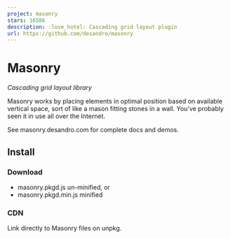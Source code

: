 ```yaml
---
project: masonry
stars: 16586
description: :love_hotel: Cascading grid layout plugin
url: https://github.com/desandro/masonry
---
```


Masonry
=======

_Cascading grid layout library_

Masonry works by placing elements in optimal position based on available vertical space, sort of like a mason fitting stones in a wall. You’ve probably seen it in use all over the Internet.

See masonry.desandro.com for complete docs and demos.

Install
-------

### Download

-   masonry.pkgd.js un-minified, or
-   masonry.pkgd.min.js minified

### CDN

Link directly to Masonry files on unpkg.

<script src\="https://unpkg.com/masonry-layout@4/dist/masonry.pkgd.js"\></script\>
<!-- or -->
<script src\="https://unpkg.com/masonry-layout@4/dist/masonry.pkgd.min.js"\></script\>

### Package managers

npm: `npm install masonry-layout --save`

Bower: `bower install masonry-layout --save`

Support Masonry development
---------------------------

Masonry has been actively maintained and improved upon for 8 years, with 900 GitHub issues closed. Please consider supporting its development by purchasing a license for one of Metafizzy's commercial libraries.

Initialize
----------

With jQuery

$('.grid').masonry({
  // options...
  itemSelector: '.grid-item',
  columnWidth: 200
});

With vanilla JavaScript

// vanilla JS
// init with element
var grid \= document.querySelector('.grid');
var msnry \= new Masonry( grid, {
  // options...
  itemSelector: '.grid-item',
  columnWidth: 200
});

// init with selector
var msnry \= new Masonry( '.grid', {
  // options...
});

With HTML

Add a `data-masonry` attribute to your element. Options can be set in JSON in the value.

<div class\="grid" data-masonry\='{ "itemSelector": ".grid-item", "columnWidth": 200 }'\>
  <div class\="grid-item"\></div\>
  <div class\="grid-item"\></div\>
  ...
</div\>

License
-------

Masonry is released under the MIT license. Have at it.

* * *

Made by David DeSandro
